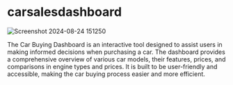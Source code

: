 # carsalesdashboard
![Screenshot 2024-08-24 151250](https://github.com/user-attachments/assets/9541b891-bdbe-4b53-b004-7811562cde7d)

The Car Buying Dashboard is an interactive tool designed to assist users in making informed decisions when purchasing a car. The dashboard provides a comprehensive overview of various car models, their features, prices, and comparisons in engine types and prices. It is built to be user-friendly and accessible, making the car buying process easier and more efficient.
